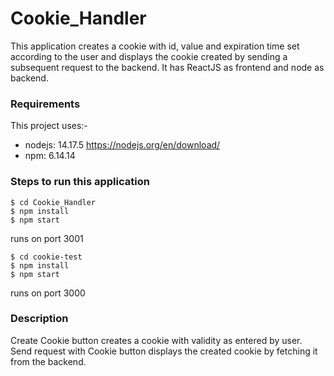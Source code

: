 # Cookie_Handler

This application creates a cookie with id, value and expiration time set according to the user and displays the cookie created by sending a subsequent request to the backend.
It has ReactJS as frontend and node as backend.

### Requirements
This project uses:-
* nodejs: 14.17.5 https://nodejs.org/en/download/
* npm: 6.14.14

### Steps to run this application

```
$ cd Cookie_Handler
$ npm install
$ npm start
``` 
runs on port 3001

```
$ cd cookie-test
$ npm install
$ npm start
``` 
runs on port 3000

### Description

Create Cookie button creates a cookie with validity as entered by user.
Send request with Cookie button displays the created cookie by fetching it from the backend.

